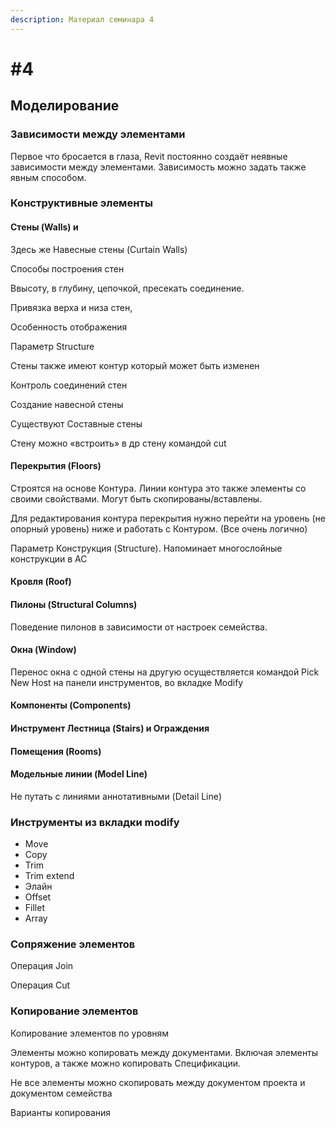 ```yaml
---
description: Материал семинара 4
---
```


# \#4

## Моделирование

### Зависимости между элементами

Первое что бросается в глаза, Revit постоянно создаёт неявные зависимости между элементами. Зависимость можно задать также явным способом.

### Конструктивные элементы

#### Стены \(Walls\) и

Здесь же Навесные стены \(Curtain Walls\)

Способы построения стен

Ввысоту, в глубину, цепочкой, пресекать соединение.

Привязка верха и низа стен,

Особенность отображения

Параметр Structure

Стены также имеют контур который может быть изменен

Контроль соединений стен

Создание навесной стены

Существуют Составные стены

Стену можно «встроить» в др стену командой cut

#### Перекрытия \(Floors\)

Строятся на основе Контура. Линии контура это также элементы со своими свойствами. Могут быть скопированы/вставлены.

Для редактирования контура перекрытия нужно перейти на уровень \(не опорный уровень\) ниже и работать с Контуром. \(Все очень логично\)

Параметр Конструкция \(Structure\). Напоминает многослойные конструкции в AC

#### Кровля \(Roof\)

#### Пилоны \(Structural Columns\)

Поведение пилонов в зависимости от настроек семейства.

#### Окна \(Window\)

Перенос окна с одной стены на другую осуществляется командой Pick New Host на панели инструментов, во вкладке Modify

#### Компоненты \(Components\)

#### Инструмент Лестница \(Stairs\) и Ограждения

#### Помещения \(Rooms\)

#### Модельные линии \(Model Line\)

Не путать с линиями аннотативными \(Detail Line\)

### Инструменты из вкладки modify

* Move
* Copy
* Trim
* Trim extend
* Элайн
* Offset
* Fillet
* Array

### Сопряжение элементов

Операция Join

Операция Cut

### Копирование элементов

Копирование элементов по уровням

Элементы можно копировать между документами. Включая элементы контуров, а также можно копировать Спецификации.

Не все элементы можно скопировать между документом проекта и документом семейства

Варианты копирования  


